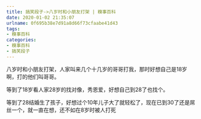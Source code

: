 ```yaml
---
title: 搞笑段子->八岁时和小朋友打架 | 糗事百科
date: 2020-01-02 21:35:07
urlname: 0f695b38e7d91a8d66f73cfaabe41d43
tags: 
- 糗事百科
categories:
- 糗事百科
- 搞笑段子
---
```

八岁时和小朋友打架，人家叫来几个十几岁的哥哥打我，那时好想自己是18岁啊，打的他们叫哥哥。

等到了18岁看人家28岁的找对像，秀恩爱，好想自己到28了也找个。

等到了28结婚生了孩子，好想过个10年儿子大了就轻松了，现在已到30了还是屌丝一个，就一直在想，还不如在8岁时被人打死


